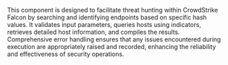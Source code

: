 This component is designed to facilitate threat hunting within CrowdStrike Falcon by searching and identifying endpoints based on specific hash values. It validates input parameters, queries hosts using indicators, retrieves detailed host information, and compiles the results. Comprehensive error handling ensures that any issues encountered during execution are appropriately raised and recorded, enhancing the reliability and effectiveness of security operations.